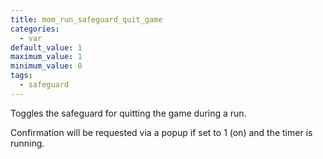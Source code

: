 ```yaml
---
title: mom_run_safeguard_quit_game
categories:
  - var
default_value: 1
maximum_value: 1
minimum_value: 0
tags:
  - safeguard
---
```


Toggles the safeguard for quitting the game during a run.

Confirmation will be requested via a popup if set to 1 (on) and the timer is running.
